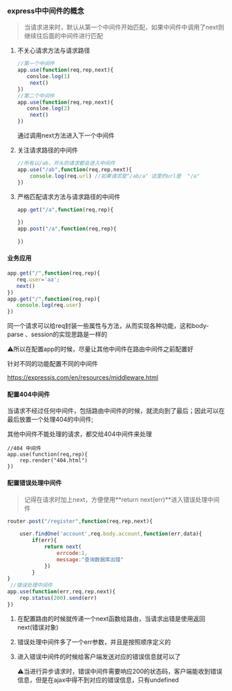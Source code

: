 ### express中中间件的概念



> 当请求进来时，默认从第一个中间件开始匹配，如果中间件中调用了next则继续往后面的中间件进行匹配



1. 不关心请求方法与请求路径

   ```javascript
   //第一个中间件
   app.use(function(req,rep,next){
      consloe.log(1) 
       next()
   })
   //第二个中间件
   app.use(function(req,rep,next){
      consloe.log(2) 
       next()
   })
   ```

   通过调用next方法进入下一个中间件

2. 关注请求路径的中间件

   ```javascript
   //所有以/ab、开头的请求都会进入中间件
   app.use("/ab",function(req,rep,next){
       console.log(req.url) //如果请求是"/ab/a" 这里的url是  "/a"
   })
   ```

   

3. 严格匹配请求方法与请求路径的中间件

   ```javascript
   app.get("/a",function(req,rep){
       	
   })
   app.post("/a",function(req,rep){
       
   })
   ```



#### 业务应用

 ```javascript
app.get("/",function(req,rep){
    req.user='aa';
    next()
})
app.get("/",function(req,rep){
    console.log(req.user)
})

 ```

同一个请求可以给req封装一些属性与方法，从而实现各种功能，这和body-parse 、session的实现思路是一样的



:warning:所以在配置app的时候，尽量让其他中间件在路由中间件之前配置好



针对不同的功能配置不同的中间件

https://expressjs.com/en/resources/middleware.html



#### 配置404中间件

当请求不经过任何中间件，包括路由中间件的时候，就流向到了最后；因此可以在最后放置一个处理404的中间件;

其他中间件不能处理的请求，都交给404中间件来处理

```
//404 中间件
app.use(function(req,rep){
	rep.render("404.html")
})
```



#### 配置错误处理中间件

 

> 记得在请求时加上next，方便使用**return next(err)**进入错误处理中间件

```javascript
router.post("/register",function(req,rep,next){
    
    user.findOne('account',req.body.account,function(err,data){
		if(err){
			return next(
				errcode:1,
				message:"查询数据库出错"
			})
        }
}
 //错误处理中间件         
app.use(function(err,req,rep,next){
	rep.status(200).send(err)
})
```

1. 在配置路由的时候就传递一个next函数给路由，当请求出错是使用返回next(错误对象)

2. 错误处理中间件多了一个err参数，并且是按照顺序定义的

3. 进入错误中间件的时候给客户端发送对应的错误信息就可以了

   :warning:当进行异步请求时，错误中间件需要响应200的状态码，客户端能收到错误信息，但是在ajax中得不到对应的错误信息，只有undefined

